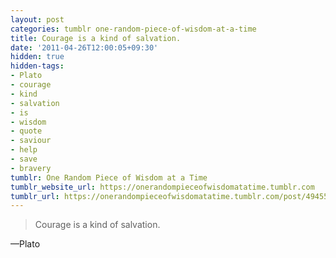 ```yaml
---
layout: post
categories: tumblr one-random-piece-of-wisdom-at-a-time
title: Courage is a kind of salvation.
date: '2011-04-26T12:00:05+09:30'
hidden: true
hidden-tags:
- Plato
- courage
- kind
- salvation
- is
- wisdom
- quote
- saviour
- help
- save
- bravery
tumblr: One Random Piece of Wisdom at a Time
tumblr_website_url: https://onerandompieceofwisdomatatime.tumblr.com
tumblr_url: https://onerandompieceofwisdomatatime.tumblr.com/post/4945526714/courage-is-a-kind-of-salvation
---
```

> Courage is a kind of salvation.

—Plato&nbsp;

